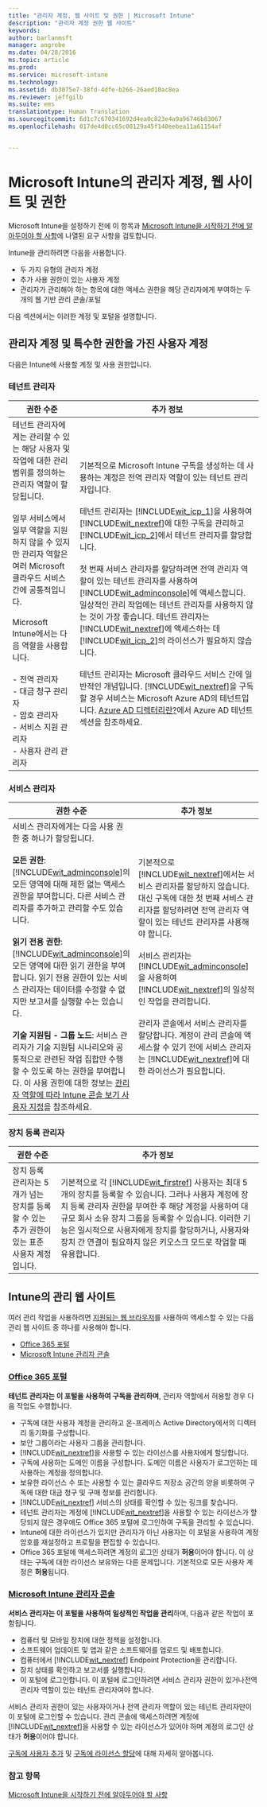 ```yaml
---
title: "관리자 계정, 웹 사이트 및 권한 | Microsoft Intune"
description: "관리자 계정 권한 웹 사이트"
keywords: 
author: barlanmsft
manager: angrobe
ms.date: 04/28/2016
ms.topic: article
ms.prod: 
ms.service: microsoft-intune
ms.technology: 
ms.assetid: db3075e7-38fd-4dfe-b266-26aed10ac8ea
ms.reviewer: jeffgilb
ms.suite: ems
translationtype: Human Translation
ms.sourcegitcommit: 6d1c7c670341692d4ea0c823e4a9a96746b83067
ms.openlocfilehash: 017de4d0cc65c00129a45f140eebea11a61154af


---
```


# Microsoft Intune의 관리자 계정, 웹 사이트 및 권한

Microsoft Intune을 설정하기 전에 이 항목과 [Microsoft Intune을 시작하기 전에 알아두어야 할 사항](what-to-know-before-you-start-microsoft-intune.md)에 나열된 요구 사항을 검토합니다.

Intune을 관리하려면 다음을 사용합니다.
- 두 가지 유형의 관리자 계정
- 추가 사용 권한이 있는 사용자 계정
- 관리자가 관리해야 하는 항목에 대한 액세스 권한을 해당 관리자에게 부여하는 두 개의 웹 기반 관리 콘솔/포털

다음 섹션에서는 이러한 계정 및 포털을 설명합니다.

## 관리자 계정 및 특수한 권한을 가진 사용자 계정

다음은 Intune에 사용할 계정 및 사용 권한입니다.

### 테넌트 관리자
|권한 수준|추가 정보|
|--------------------------|-------------------------|
|테넌트 관리자에게는 관리할 수 있는 해당 사용자 및 작업에 대한 관리 범위를 정의하는 관리자 역할이 할당됩니다.<br /><br />일부 서비스에서 일부 역할을 지원하지 않을 수 있지만 관리자 역할은 여러 Microsoft 클라우드 서비스 간에 공통적입니다.<br /><br /> Microsoft Intune에서는 다음 역할을 사용합니다.<br /><br />- 전역 관리자<br />- 대금 청구 관리자<br />- 암호 관리자<br />- 서비스 지원 관리자<br />- 사용자 관리 관리자|기본적으로 Microsoft Intune 구독을 생성하는 데 사용하는 계정은 전역 관리자 역할이 있는 테넌트 관리자입니다.<br /></br>  테넌트 관리자는 [!INCLUDE[wit_icp_1](../includes/wit_icp_1_md.md)]을 사용하여 [!INCLUDE[wit_nextref](../includes/wit_nextref_md.md)]에 대한 구독을 관리하고 [!INCLUDE[wit_icp_2](../includes/wit_icp_2_md.md)]에서 테넌트 관리자를 할당합니다.<br /><br />첫 번째 서비스 관리자를 할당하려면 전역 관리자 역할이 있는 테넌트 관리자를 사용하여 [!INCLUDE[wit_adminconsole](../includes/wit_adminconsole_md.md)]에 액세스합니다. 일상적인 관리 작업에는 테넌트 관리자를 사용하지 않는 것이 가장 좋습니다. 테넌트 관리자는 [!INCLUDE[wit_nextref](../includes/wit_nextref_md.md)]에 액세스하는 데 [!INCLUDE[wit_icp_2](../includes/wit_icp_2_md.md)]의 라이선스가 필요하지 않습니다.<br /><br />테넌트 관리자는 Microsoft 클라우드 서비스 간에 일반적인 개념입니다. [!INCLUDE[wit_nextref](../includes/wit_nextref_md.md)]을 구독할 경우 서비스는 Microsoft Azure AD의 테넌트입니다. [Azure AD 디렉터리란?](http://technet.microsoft.com/library/jj573650.aspx)에서 Azure AD 테넌트 섹션을 참조하세요.|


### 서비스 관리자
|권한 수준|추가 정보|
|--------------------------|-------------------------|
|서비스 관리자에게는 다음 사용 권한 중 하나가 할당됩니다.<br /><br />**모든 권한**: [!INCLUDE[wit_adminconsole](../includes/wit_adminconsole_md.md)]의 모든 영역에 대해 제한 없는 액세스 권한을 부여합니다. 다른 서비스 관리자를 추가하고 관리할 수도 있습니다.<br /><br />**읽기 전용 권한**: [!INCLUDE[wit_adminconsole](../includes/wit_adminconsole_md.md)]의 모든 영역에 대한 읽기 권한을 부여합니다. 읽기 전용 권한이 있는 서비스 관리자는 데이터를 수정할 수 없지만 보고서를 실행할 수는 있습니다.<br /><br />**기술 지원팀 - 그룹 노드**: 서비스 관리자가 기술 지원팀 시나리오와 공통적으로 관련된 작업 집합만 수행할 수 있도록 하는 권한을 부여합니다. 이 사용 권한에 대한 정보는 [관리자 역할에 따라 Intune 콘솔 보기 사용자 지정](/intune/deploy-use/control-what-admins-can-see-in-the-microsoft-intune-admin-console)을 참조하세요.|기본적으로 [!INCLUDE[wit_nextref](../includes/wit_nextref_md.md)]에서는 서비스 관리자를 할당하지 않습니다. 대신 구독에 대한 첫 번째 서비스 관리자를 할당하려면 전역 관리자 역할이 있는 테넌트 관리자를 사용해야 합니다. </br></br> 서비스 관리자는 [!INCLUDE[wit_adminconsole](../includes/wit_adminconsole_md.md)]을 사용하여 [!INCLUDE[wit_nextref](../includes/wit_nextref_md.md)]의 일상적인 작업을 관리합니다.<br /><br />관리자 콘솔에서 서비스 관리자를 할당합니다. 계정이 관리 콘솔에 액세스할 수 있기 전에 서비스 관리자는 [!INCLUDE[wit_nextref](../includes/wit_nextref_md.md)]에 대한 라이선스가 필요합니다.|



### 장치 등록 관리자
|권한 수준|추가 정보|
|--------------------------|-------------------------|
|장치 등록 관리자는 5개가 넘는 장치를 등록할 수 있는 추가 권한이 있는 표준 사용자 계정입니다.|기본적으로 각 [!INCLUDE[wit_firstref](../includes/wit_firstref_md.md)] 사용자는 최대 5개의 장치를 등록할 수 있습니다. 그러나 사용자 계정에 장치 등록 관리자 권한을 부여한 후 해당 계정을 사용하여 대규모 회사 소유 장치 그룹을 등록할 수 있습니다. 이러한 기능은 일시적으로 사용자에게 장치를 할당하거나, 사용자와 장치 간 연결이 필요하지 않은 키오스크 모드로 작업할 때 유용합니다.|


## Intune의 관리 웹 사이트
 여러 관리 작업을 사용하려면 [지원되는 웹 브라우저](supported-web-browsers.md)를 사용하여 액세스할 수 있는 다음 관리 웹 사이트 중 하나를 사용해야 합니다.

- [Office 365 포털](http://go.microsoft.com/fwlink/p/?LinkId=698854)
- [Microsoft Intune 관리자 콘솔](https://admin.manage.microsoft.com/)

### [Office 365 포털](http://go.microsoft.com/fwlink/p/?LinkId=698854)

**테넌트 관리자는 이 포털을 사용하여 구독을 관리하며**, 관리자 역할에서 허용할 경우 다음 작업도 수행합니다.

- 구독에 대한 사용자 계정을 관리하고 온-프레미스 Active Directory에서의 디렉터리 동기화를 구성합니다.
- 보안 그룹이라는 사용자 그룹을 관리합니다.
- [!INCLUDE[wit_nextref](../includes/wit_nextref_md.md)]을 사용할 수 있는 라이선스를 사용자에게 할당합니다.
- 구독에 사용하는 도메인 이름을 구성합니다. 도메인 이름은 사용자가 로그인하는 데 사용하는 계정을 정의합니다.
- 보유한 라이선스 수 또는 사용할 수 있는 클라우드 저장소 공간의 양을 비롯하여 구독에 대한 대금 청구 및 구매 정보를 관리합니다.
- [!INCLUDE[wit_nextref](../includes/wit_nextref_md.md)] 서비스의 상태를 확인할 수 있는 링크를 찾습니다.
- 테넌트 관리자는 계정에 [!INCLUDE[wit_nextref](../includes/wit_nextref_md.md)]을 사용할 수 있는 라이선스가 할당되지 않은 경우에도 Office 365 포털에 로그인하여 구독을 관리할 수 있습니다.
- Intune에 대한 라이선스가 있지만 관리자가 아닌 사용자는 이 포털을 사용하여 계정 암호를 재설정하고 프로필을 편집할 수 있습니다.
- Office 365 포털에 액세스하려면 계정의 로그인 상태가 **허용**이어야 합니다. 이 상태는 구독에 대한 라이선스 보유와는 다른 문제입니다. 기본적으로 모든 사용자 계정은 **허용**됩니다.


### [Microsoft Intune 관리자 콘솔](https://admin.manage.microsoft.com/)

**서비스 관리자는 이 포털을 사용하여 일상적인 작업을 관리**하며, 다음과 같은 작업이 포함됩니다.

- 컴퓨터 및 모바일 장치에 대한 정책을 설정합니다.
- 소프트웨어 업데이트 및 앱과 같은 소프트웨어를 업로드 및 배포합니다.
- 컴퓨터에서 [!INCLUDE[wit_nextref](../includes/wit_nextref_md.md)] Endpoint Protection을 관리합니다.
- 장치 상태를 확인하고 보고서를 실행합니다.
- 이 포털에 로그인합니다. 이 포털에 로그인하려면 서비스 관리자 권한이 있거나전역 관리자 역할이 있는 테넌트 관리자여야 합니다.


서비스 관리자 권한이 있는 사용자이거나 전역 관리자 역할이 있는 테넌트 관리자만이 이 포털에 로그인할 수 있습니다. 관리 콘솔에 액세스하려면 계정에 [!INCLUDE[wit_nextref](../includes/wit_nextref_md.md)]을 사용할 수 있는 라이선스가 있어야 하며 계정의 로그인 상태가 **허용**이어야 합니다.

[구독에 사용자 추가](start-with-a-paid-subscription-to-microsoft-intune-step-3.md) 및 [구독에 라이선스 할당](start-with-a-paid-subscription-to-microsoft-intune-step-4.md)에 대해 자세히 알아봅니다.

 ### 참고 항목
 [Microsoft Intune을 시작하기 전에 알아두어야 할 사항](what-to-know-before-you-start-microsoft-intune.md)



<!--HONumber=Aug16_HO4-->


